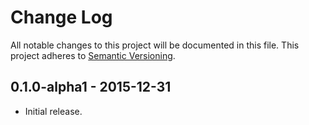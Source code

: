 # Change Log
All notable changes to this project will be documented in this file.
This project adheres to [Semantic Versioning](http://semver.org/).

## 0.1.0-alpha1 - 2015-12-31
- Initial release.
